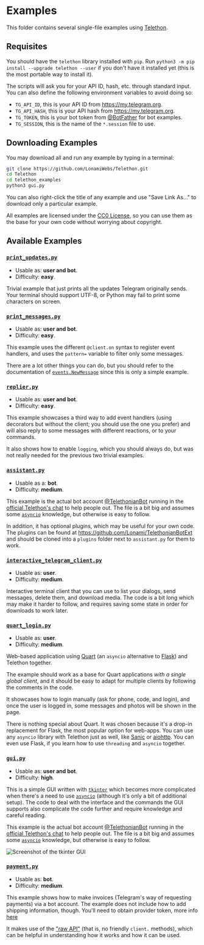 # Examples

This folder contains several single-file examples using [Telethon].

## Requisites

You should have the `telethon` library installed with `pip`.
Run `python3 -m pip install --upgrade telethon --user` if you don't
have it installed yet (this is the most portable way to install it).

The scripts will ask you for your API ID, hash, etc. through standard input.
You can also define the following environment variables to avoid doing so:

* `TG_API_ID`, this is your API ID from https://my.telegram.org.
* `TG_API_HASH`, this is your API hash from https://my.telegram.org.
* `TG_TOKEN`, this is your bot token from [@BotFather] for bot examples.
* `TG_SESSION`, this is the name of the `*.session` file to use.

## Downloading Examples

You may download all and run any example by typing in a terminal:
```sh
git clone https://github.com/LonamiWebs/Telethon.git
cd Telethon
cd telethon_examples
python3 gui.py
```

You can also right-click the title of any example and use "Save Link As…" to
download only a particular example.

All examples are licensed under the [CC0 License], so you can use
them as the base for your own code without worrying about copyright.

## Available Examples

### [`print_updates.py`]

* Usable as: **user and bot**.
* Difficulty: **easy**.

Trivial example that just prints all the updates Telegram originally
sends. Your terminal should support UTF-8, or Python may fail to print
some characters on screen.

### [`print_messages.py`]

* Usable as: **user and bot**.
* Difficulty: **easy**.

This example uses the different `@client.on` syntax to register event
handlers, and uses the `pattern=` variable to filter only some messages.

There are a lot other things you can do, but you should refer to the
documentation of [`events.NewMessage`] since this is only a simple example.

### [`replier.py`]

* Usable as: **user and bot**.
* Difficulty: **easy**.

This example showcases a third way to add event handlers (using decorators
but without the client; you should use the one you prefer) and will also
reply to some messages with different reactions, or to your commands.

It also shows how to enable `logging`, which you should always do, but was
not really needed for the previous two trivial examples.

### [`assistant.py`]

* Usable as a: **bot**.
* Difficulty: **medium**.

This example is the actual bot account [@TelethonianBot] running in the
[official Telethon's chat] to help people out. The file is a bit big and
assumes some [`asyncio`] knowledge, but otherwise is easy to follow.

In addition, it has optional plugins, which may be useful for your own code.
The plugins can be found at https://github.com/Lonami/TelethonianBotExt and
should be cloned into a `plugins` folder next to `assistant.py` for them to
work.

### [`interactive_telegram_client.py`]

* Usable as: **user**.
* Difficulty: **medium**.

Interactive terminal client that you can use to list your dialogs,
send messages, delete them, and download media. The code is a bit
long which may make it harder to follow, and requires saving some
state in order for downloads to work later.

### [`quart_login.py`]

* Usable as: **user**.
* Difficulty: **medium**.

Web-based application using [Quart](https://pgjones.gitlab.io/quart/index.html)
(an `asyncio` alternative to [Flask](http://flask.pocoo.org/)) and Telethon
together.

The example should work as a base for Quart applications *with a single
global client*, and it should be easy to adapt for multiple clients by
following the comments in the code.

It showcases how to login manually (ask for phone, code, and login),
and once the user is logged in, some messages and photos will be shown
in the page.

There is nothing special about Quart. It was chosen because it's a
drop-in replacement for Flask, the most popular option for web-apps.
You can use any `asyncio` library with Telethon just as well,
like [Sanic](https://sanic.readthedocs.io/en/latest/index.html) or
[aiohttp](https://docs.aiohttp.org/en/stable/). You can even use Flask,
if you learn how to use `threading` and `asyncio` together.

### [`gui.py`]

* Usable as: **user and bot**.
* Difficulty: **high**.

This is a simple GUI written with [`tkinter`] which becomes more complicated
when there's a need to use [`asyncio`] (although it's only a bit of additional
setup). The code to deal with the interface and the commands the GUI supports
also complicate the code further and require knowledge and careful reading.

This example is the actual bot account [@TelethonianBot] running in the
[official Telethon's chat] to help people out. The file is a bit big and
assumes some [`asyncio`] knowledge, but otherwise is easy to follow.

![Screenshot of the tkinter GUI][tkinter GUI]

### [`payment.py`](https://raw.githubusercontent.com/LonamiWebs/Telethon/master/telethon_examples/payment.py)

* Usable as: **bot**.
* Difficulty: **medium**.

This example shows how to make invoices (Telegram's way of requesting payments) via a bot account. The example does not include how to add shipping information, though.
You'll need to obtain provider token, more info [here](https://core.telegram.org/bots/payments)

It makes use of the ["raw API"](https://tl.telethon.dev) (that is, no friendly `client.` methods), which can be helpful in understanding how it works and how it can be used.


[Telethon]: https://github.com/LonamiWebs/Telethon
[CC0 License]: https://github.com/LonamiWebs/Telethon/blob/master/telethon_examples/LICENSE
[@BotFather]: https://t.me/BotFather
[`assistant.py`]: https://raw.githubusercontent.com/LonamiWebs/Telethon/master/telethon_examples/assistant.py
[`quart_login.py`]: https://raw.githubusercontent.com/LonamiWebs/Telethon/master/telethon_examples/quart_login.py
[`gui.py`]: https://raw.githubusercontent.com/LonamiWebs/Telethon/master/telethon_examples/gui.py
[`interactive_telegram_client.py`]: https://raw.githubusercontent.com/LonamiWebs/Telethon/master/telethon_examples/interactive_telegram_client.py
[`print_messages.py`]: https://raw.githubusercontent.com/LonamiWebs/Telethon/master/telethon_examples/print_messages.py
[`print_updates.py`]: https://raw.githubusercontent.com/LonamiWebs/Telethon/master/telethon_examples/print_updates.py
[`replier.py`]: https://raw.githubusercontent.com/LonamiWebs/Telethon/master/telethon_examples/replier.py
[@TelethonianBot]: https://t.me/TelethonianBot
[official Telethon's chat]: https://t.me/TelethonChat
[`asyncio`]: https://docs.python.org/3/library/asyncio.html
[`tkinter`]: https://docs.python.org/3/library/tkinter.html
[tkinter GUI]: https://raw.githubusercontent.com/LonamiWebs/Telethon/master/telethon_examples/screenshot-gui.jpg
[`events.NewMessage`]: https://docs.telethon.dev/en/latest/modules/events.html#telethon.events.newmessage.NewMessage
